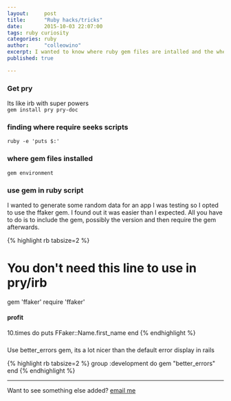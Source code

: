 ```yaml
---
layout:     post
title:      "Ruby hacks/tricks"
date:       2015-10-03 22:07:00
tags: ruby curiosity
categories: ruby
author:     "colleowino"
excerpt: I wanted to know where ruby gem files are intalled and the where require actually looked for scripts 
published: true

---
```


### Get pry
Its like irb with super powers  
`gem install pry pry-doc`

### finding where require seeks scripts
`ruby -e 'puts $:'`

### where gem files installed 
`gem environment`

### use gem in ruby script
I wanted to generate some random data for an app I was testing so I opted to use the ffaker gem. I found out it was easier than I expected. All you have to do is to include the gem, possibly the version and then require the gem afterwards.

{% highlight rb tabsize=2 %}
# You don't need this line to use in pry/irb 
gem 'ffaker'
require 'ffaker'

#### profit
10.times do
	puts  FFaker::Name.first_name
end 
{% endhighlight %}

###
Use better_errors gem, its a lot nicer than the default error display in rails

{% highlight rb tabsize=2 %}
group :development do
  gem "better_errors"
end
{% endhighlight %}

-----

Want to see something else added? <a href="mailto:colleowino@gmail.com?Subject=Hello">email me</a>

